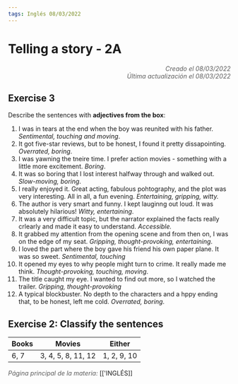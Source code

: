 ```yaml
---
tags: Inglés 08/03/2022
---
```


# Telling a story - 2A
<div style="text-align: right; opacity: 0.7; font-style: italic;">Creado el 08/03/2022</div>
<div style="text-align: right; opacity: 0.7; font-style: italic;">Última actualización el 08/03/2022</div>

## Exercise 3

Describe the sentences with **adjectives from the box**:


1. I was in tears at the end when the boy was reunited with his father. *Sentimental, touching and moving*.
2. It got five-star reviews, but to be honest, I found it pretty dissapointing. *Overrated, boring*.
3. I was yawning the tneire time. I prefer action movies - something with a little more excitement.  *Boring*.
4. It was so boring that I lost interest halfway through and walked out. *Slow-moving, boring*.
5. I really enjoyed it. Great acting, fabulous pohtography, and the plot was very interesting. All in all, a fun evening. *Entertaining, gripping, witty.*
6. The author is very smart and funny. I kept lauginng out loud. It was absolutely hilarious! *Witty, entertaining*.
7. It was a very difficult topic, but the narrator explained the facts really crlearly and made it easy to understand. *Accessible.*
8. It grabbed my attention from the opening scene and from then on, I was on the edge of my seat. *Gripping, thought-provoking, entertaining*.
9. I loved the part where the boy gave his friend his own paper plane. It was so sweet. *Sentimental, touching*
10. It opened my eyes to why people might turn to crime. It really made me think. *Thought-provoking, touching, moving*.
11. The title caught my eye. I wanted to find out more, so I watched the trailer. *Gripping, thought-provoking*
12. A typical blockbuster. No depth to the characters and a hppy ending that, to be honest, left me cold. *Overrated, boring*.

## Exercise 2: Classify the sentences

| Books | Movies             | Either      |
| ----- | ------------------ | ----------- |
| 6, 7  | 3, 4, 5, 8, 11, 12 | 1, 2, 9, 10 | 

<span style="opacity: 0.7; font-style: italic;">Página principal de la materia:</span> [['INGLÉS]]